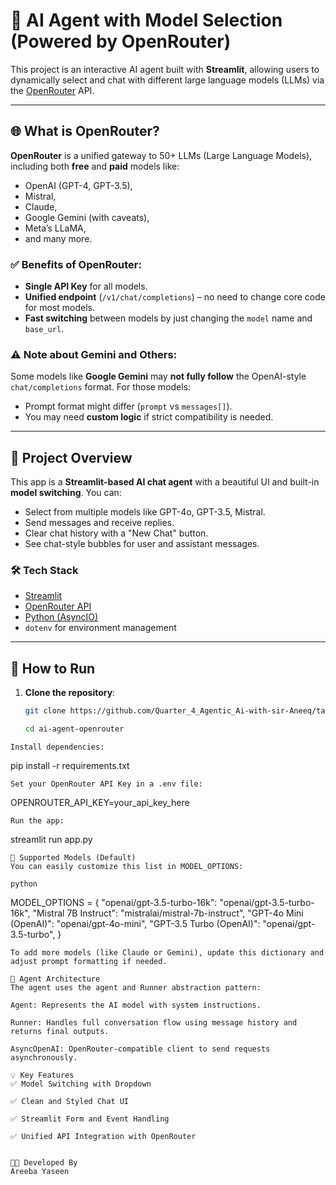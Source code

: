 # 🤖 AI Agent with Model Selection (Powered by OpenRouter)

This project is an interactive AI agent built with **Streamlit**, allowing users to dynamically select and chat with different large language models (LLMs) via the [OpenRouter](https://openrouter.ai/) API.

---

## 🌐 What is OpenRouter?

**OpenRouter** is a unified gateway to 50+ LLMs (Large Language Models), including both **free** and **paid** models like:

- OpenAI (GPT-4, GPT-3.5),
- Mistral,
- Claude,
- Google Gemini (with caveats),
- Meta’s LLaMA,
- and many more.

### ✅ Benefits of OpenRouter:

- **Single API Key** for all models.
- **Unified endpoint** (`/v1/chat/completions`) – no need to change core code for most models.
- **Fast switching** between models by just changing the `model` name and `base_url`.

### ⚠️ Note about Gemini and Others:
Some models like **Google Gemini** may **not fully follow** the OpenAI-style `chat/completions` format. For those models:
- Prompt format might differ (`prompt` vs `messages[]`).
- You may need **custom logic** if strict compatibility is needed.

---

## 🧠 Project Overview

This app is a **Streamlit-based AI chat agent** with a beautiful UI and built-in **model switching**. You can:

- Select from multiple models like GPT-4o, GPT-3.5, Mistral.
- Send messages and receive replies.
- Clear chat history with a "New Chat" button.
- See chat-style bubbles for user and assistant messages.

### 🛠️ Tech Stack

- [Streamlit](https://streamlit.io/)
- [OpenRouter API](https://openrouter.ai/docs)
- [Python (AsyncIO)](https://docs.python.org/3/library/asyncio.html)
- `dotenv` for environment management

---

## 🚀 How to Run

1. **Clone the repository**:
   ```bash
   git clone https://github.com/Quarter_4_Agentic_Ai-with-sir-Aneeq/task1/Practical Work/Repo_03_Open_Roter

   cd ai-agent-openrouter
```
Install dependencies:

```
pip install -r requirements.txt
```
Set your OpenRouter API Key in a .env file:

```
OPENROUTER_API_KEY=your_api_key_here
```
Run the app:

```
streamlit run app.py
```
🧪 Supported Models (Default)
You can easily customize this list in MODEL_OPTIONS:

python
```
MODEL_OPTIONS = {
    "openai/gpt-3.5-turbo-16k": "openai/gpt-3.5-turbo-16k",
    "Mistral 7B Instruct": "mistralai/mistral-7b-instruct",
    "GPT-4o Mini (OpenAI)": "openai/gpt-4o-mini",
    "GPT-3.5 Turbo (OpenAI)": "openai/gpt-3.5-turbo",
}
```
To add more models (like Claude or Gemini), update this dictionary and adjust prompt formatting if needed.

🧠 Agent Architecture
The agent uses the agent and Runner abstraction pattern:

Agent: Represents the AI model with system instructions.

Runner: Handles full conversation flow using message history and returns final outputs.

AsyncOpenAI: OpenRouter-compatible client to send requests asynchronously.

💡 Key Features
✅ Model Switching with Dropdown

✅ Clean and Styled Chat UI

✅ Streamlit Form and Event Handling

✅ Unified API Integration with OpenRouter


👩‍💻 Developed By
Areeba Yaseen


